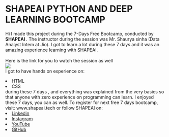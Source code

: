# SHAPEAI PYTHON AND DEEP LEARNING BOOTCAMP
Hi I made this project during the 7-Days Free Bootcamp, conducted by <b> SHAPEAI </b>.
The instructor during the session was Mr. Shaurya sinha (Data Analyst Intem at Jio). I got to learn a lot during these 7 days and it was an amazing experience learning with SHAPEAI.
<br><br>Here is the link for you to watch the session as well<br>
<a href="https://www.youtube.com/playlist?list=PL7zl8TDRnbune5TnrlBgFbxT87E98cfo9">
<img
src="https://github.com/ShapeAI/PYTHON-AND-DATA-ANALYSTICS/blob/main/python_and_deep_learning.png"></a>
<br>I got to have hands on experience on:
<li>HTML
<li>CSS
<br>during these 7 days , and everything was explained from the very basics so that anyone with zero experience on programming can learn. 
I enjoyed these 7 days, you can as well. To register for next free 7 days bootcamp, visit: www.shapeai.tech
or follow SHAPEAI on:
<li><a href=
"https://in.linkedin.com/company/shapeai">Linkedin</a>
<li><a href=
"https://www.instagram.com/shape.ai/?hl=en">Instagram</a>
<li><a
href=
https://www.youtube.com/channel/UCTUvDLTW9meuDXWcbmlSPdA">YouTube</a>
<li><a href=
"https://github.com/shapeai">GitHub</a>
